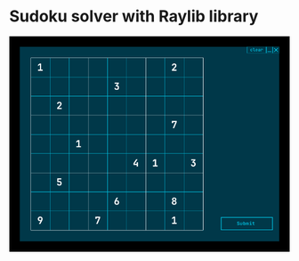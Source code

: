 # Sudoku solver with Raylib library
[![Gameplay video](https://raw.githubusercontent.com/klinar-fri/Sudoku/master/sudokuThumbnail.png)](https://github.com/user-attachments/assets/124a4a10-5a7b-45f7-b769-3b41aa2a18d3)
